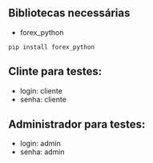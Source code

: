 ## Bibliotecas necessárias

- forex_python
```
pip install forex_python
```

## Clinte para testes:
- login: cliente
- senha: cliente

## Administrador para testes: 
- login: admin
- senha: admin